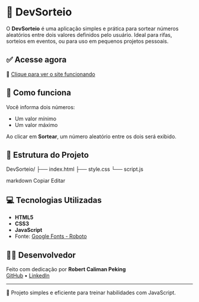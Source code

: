 # 🎲 DevSorteio

O **DevSorteio** é uma aplicação simples e prática para sortear números aleatórios entre dois valores definidos pelo usuário. Ideal para rifas, sorteios em eventos, ou para uso em pequenos projetos pessoais.

## ✅ Acesse agora

🔗 [Clique para ver o site funcionando](https://robertcalimanp.github.io/DevSorteio/)

## 🧠 Como funciona

Você informa dois números:
- Um valor mínimo
- Um valor máximo

Ao clicar em **Sortear**, um número aleatório entre os dois será exibido.

## 📂 Estrutura do Projeto

DevSorteio/
├── index.html
├── style.css
└── script.js

markdown
Copiar
Editar

## 💻 Tecnologias Utilizadas

- **HTML5**
- **CSS3**
- **JavaScript**
- Fonte: [Google Fonts - Roboto](https://fonts.google.com/specimen/Roboto)

## 🧑‍💻 Desenvolvedor

Feito com dedicação por **Robert Caliman Peking**  
[GitHub](https://github.com/RobertCalimanP) • [LinkedIn](https://www.linkedin.com/in/robertcaliman/)

---

🚀 Projeto simples e eficiente para treinar habilidades com JavaScript.
